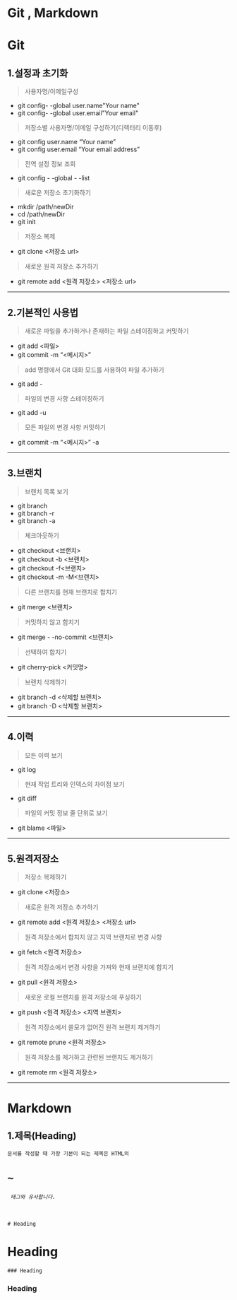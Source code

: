 # Git , Markdown
#  Git
## 1.설정과 초기화
> 사용자명/이메일구성
  * git config- -global user.name"Your name"
  * git config- -global user.email"Your email"
> 저장소별 사용자명/이메일 구성하기(디렉터리 이동후)
  * git config user.name “Your name”
  * git config user.email “Your email address”
>전역 설정 정보 조회
  * git config - -global - -list
>새로운 저장소 초기화하기
  * mkdir /path/newDir
  * cd /path/newDir
  * git init
>저장소 복제
  * git clone <저장소 url>
>새로운 원격 저장소 추가하기
  * git remote add <원격 저장소> <저장소 url>
* * *
## 2.기본적인 사용법
> 새로운 파일을 추가하거나 존재하는 파일 스테이징하고 커밋하기
 * git add <파일>
 * git commit -m “<메시지>”
>add 명령에서 Git 대화 모드를 사용하여 파일 추가하기
 * git add -
> 파일의 변경 사항 스테이징하기
 * git add -u 
> 모든 파일의 변경 사항 커밋하기
 * git commit -m “<메시지>” -a
 * * *
 ## 3.브랜치
> 브랜치 목록 보기
 * git branch
 * git branch -r
 * git branch -a
> 체크아웃하기
 * git checkout <브랜치>
 * git checkout -b <브랜치>
 * git checkout -f<브랜치>
 * git checkout -m -M<브랜치>
>다른 브랜치를 현재 브랜치로 합치기
 * git merge <브랜치>
>커밋하지 않고 합치기
 * git merge - -no-commit <브랜치>
>선택하여 합치기
 * git cherry-pick <커밋명>
>브랜치 삭제하기
 * git branch -d <삭제할 브랜치>
 * git branch -D <삭제할 브랜치>
* * *
## 4.이력
>모든 이력 보기
 * git log
>현재 작업 트리와 인덱스의 차이점 보기
 * git diff
>파일의 커밋 정보 줄 단위로 보기
 * git blame <파일>
* * *
## 5.원격저장소
>저장소 복제하기
 * git clone <저장소>
>새로운 원격 저장소 추가하기
 * git remote add <원격 저장소> <저장소 url>
>원격 저장소에서 합치지 않고 지역 브랜치로 변경 사항 
 * git fetch <원격 저장소>
>원격 저장소에서 변경 사항을 가져와 현재 브랜치에 합치기
 * git pull <원격 저장소>
>새로운 로컬 브랜치를 원격 저장소에 푸싱하기
 * git push <원격 저장소> <지역 브랜치>
>원격 저장소에서 쓸모가 없어진 원격 브랜치 제거하기
 * git remote prune <원격 저장소>
>원격 저장소를 제거하고 관련된 브랜치도 제거하기
 * git remote rm <원격 저장소>
* * *
# Markdown
## 1.제목(Heading)
<pre><code>문서를 작성할 때 가장 기본이 되는 제목은 HTML의 <h1>~<h6> 태그와 유사합니다.</code></pre>
<pre><code># Heading</code></pre>
 # Heading 
<pre><code>### Heading</code></pre>
 ### Heading
